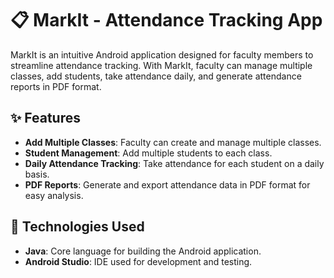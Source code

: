 # 📋 MarkIt - Attendance Tracking App

MarkIt is an intuitive Android application designed for faculty members to streamline attendance tracking. With MarkIt, faculty can manage multiple classes, add students, take attendance daily, and generate attendance reports in PDF format.

## ✨ Features

- **Add Multiple Classes**: Faculty can create and manage multiple classes.
- **Student Management**: Add multiple students to each class.
- **Daily Attendance Tracking**: Take attendance for each student on a daily basis.
- **PDF Reports**: Generate and export attendance data in PDF format for easy analysis.
  

## 🚀 Technologies Used

- **Java**: Core language for building the Android application.
- **Android Studio**: IDE used for development and testing.
